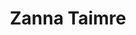 ---
title: Zanna Taimre
role: Suur aitäh toreda fotosessiooni ja ilusate piltide eest.
organizations: []
bio: ""
interests: []
education: []
social: []
email: ""
highlight_name: false
superuser: false
user_groups:
    - Kliendid
---